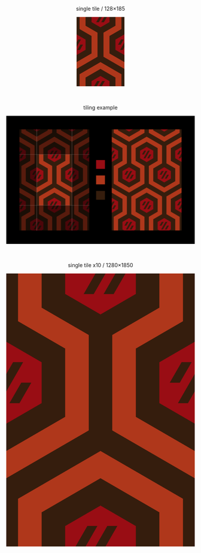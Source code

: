 <p align="center">single tile / 128×185</p>
<p align="center"><img src="https://raw.githubusercontent.com/jesterjunk/Patterns/main/The_Shining_Voron/1x1.png"></p><br>
  
<p align="center">tiling example</p>
<p align="center"><img src="https://raw.githubusercontent.com/jesterjunk/Patterns/main/The_Shining_Voron/tiling_example.png"></p><br>

<p align="center">single tile x10 / 1280×1850</p>
<p align="center"><img src="https://raw.githubusercontent.com/jesterjunk/Patterns/main/The_Shining_Voron/1x1_x10.png"></p>

